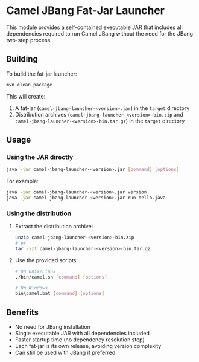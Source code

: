 # Camel JBang Fat-Jar Launcher

This module provides a self-contained executable JAR that includes all dependencies required to run Camel JBang without the need for the JBang two-step process.

## Building

To build the fat-jar launcher:

```bash
mvn clean package
```

This will create:
1. A fat-jar (`camel-jbang-launcher-<version>.jar`) in the `target` directory
2. Distribution archives (`camel-jbang-launcher-<version>-bin.zip` and `camel-jbang-launcher-<version>-bin.tar.gz`) in the `target` directory

## Usage

### Using the JAR directly

```bash
java -jar camel-jbang-launcher-<version>.jar [command] [options]
```

For example:

```bash
java -jar camel-jbang-launcher-<version>.jar version
java -jar camel-jbang-launcher-<version>.jar run hello.java
```

### Using the distribution

1. Extract the distribution archive:
   ```bash
   unzip camel-jbang-launcher-<version>-bin.zip
   # or
   tar -xzf camel-jbang-launcher-<version>-bin.tar.gz
   ```

2. Use the provided scripts:
   ```bash
   # On Unix/Linux
   ./bin/camel.sh [command] [options]
   
   # On Windows
   bin\camel.bat [command] [options]
   ```

## Benefits

- No need for JBang installation
- Single executable JAR with all dependencies included
- Faster startup time (no dependency resolution step)
- Each fat-jar is its own release, avoiding version complexity
- Can still be used with JBang if preferred
